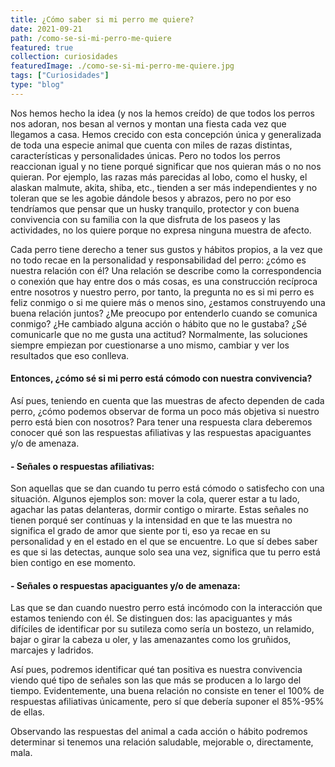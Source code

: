 ```yaml
---
title: ¿Cómo saber si mi perro me quiere?
date: 2021-09-21
path: /como-se-si-mi-perro-me-quiere
featured: true
collection: curiosidades
featuredImage: ./como-se-si-mi-perro-me-quiere.jpg
tags: ["Curiosidades"]
type: "blog"
---
```

Nos hemos hecho la idea (y nos la hemos creído) de que todos los perros nos adoran, nos besan al vernos y montan una fiesta cada vez que llegamos a casa. Hemos crecido con esta concepción única y generalizada de toda una especie animal que cuenta con miles de razas distintas, características y personalidades únicas. Pero no todos los perros reaccionan igual y no tiene porqué significar que nos quieran más o no nos quieran. Por ejemplo, las razas más parecidas al lobo, como el husky, el alaskan malmute, akita, shiba, etc., tienden a ser más independientes y no toleran que se les agobie dándole besos y abrazos, pero no por eso tendríamos que pensar que un husky tranquilo, protector y con buena convivencia con su familia con la que disfruta de los paseos y las actividades, no los quiere porque no expresa ninguna muestra de afecto.

Cada perro tiene derecho a tener sus gustos y hábitos propios, a la vez que no todo recae en la personalidad y responsabilidad del perro: ¿cómo es nuestra relación con él? 
Una relación se describe como la correspondencia o conexión que hay entre dos o más cosas, es una construcción recíproca entre nosotros y nuestro perro, por tanto, la pregunta no es si mi perro es feliz conmigo o si me quiere más o menos sino, ¿estamos construyendo una buena relación juntos? ¿Me preocupo por entenderlo cuando se comunica conmigo? ¿He cambiado alguna acción o hábito que no le gustaba? ¿Sé comunicarle que no me gusta una actitud? 
Normalmente, las soluciones siempre empiezan por cuestionarse a uno mismo, cambiar y ver los resultados que eso conlleva. 

#### Entonces, ¿cómo sé si mi perro está cómodo con nuestra convivencia?

Así pues, teniendo en cuenta que las muestras de afecto dependen de cada perro, ¿cómo podemos observar de forma un poco más objetiva si nuestro perro está bien con nosotros?
Para tener una respuesta clara deberemos conocer qué son las respuestas afiliativas y las respuestas apaciguantes y/o de amenaza.

#### - Señales o respuestas afiliativas: 
Son aquellas que se dan cuando tu perro está cómodo o satisfecho con una situación. 
Algunos ejemplos son: mover la cola, querer estar a tu lado, agachar las patas delanteras, dormir contigo o mirarte. Estas señales no tienen porqué ser contínuas y la intensidad en que te las muestra no significa el grado de amor que siente por ti, eso ya recae en su personalidad y en el estado en el que se encuentre. Lo que sí debes saber es que si las detectas, aunque solo sea una vez, significa que tu perro está bien contigo en ese momento.

#### - Señales o respuestas apaciguantes y/o de amenaza: 
Las que se dan cuando nuestro perro está incómodo con la interacción que estamos teniendo con él. Se distinguen dos: las apaciguantes y más difíciles de identificar por su sutileza como sería un bostezo, un relamido, bajar o girar la cabeza u oler, y las amenazantes como los gruñidos, marcajes y ladridos.

Así pues, podremos identificar qué tan positiva es nuestra convivencia viendo qué tipo de señales son las que más se producen a lo largo del tiempo. Evidentemente, una buena relación no consiste en tener el 100% de respuestas afiliativas únicamente, pero sí que debería suponer el 85%-95% de ellas. 

Observando las respuestas del animal a cada acción o hábito podremos determinar si tenemos una relación saludable, mejorable o, directamente, mala.
